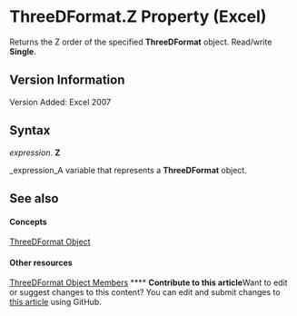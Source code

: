 
# ThreeDFormat.Z Property (Excel)

Returns the Z order of the specified  **ThreeDFormat** object. Read/write **Single**.


## Version Information

Version Added: Excel 2007 


## Syntax

 _expression_. **Z**

 _expression_A variable that represents a  **ThreeDFormat** object.


## See also


#### Concepts


 [ThreeDFormat Object](9cb41236-6aba-4d6c-a54c-5e177657c8d1.md)
#### Other resources


 [ThreeDFormat Object Members](1693142f-53c2-1185-6162-9a99b3ae25d6.md)
****   **Contribute to this article**Want to edit or suggest changes to this content? You can edit and submit changes to  [this article](https://github.com/jhershey00/VBA_Excel_Test/OpenXMLCon/articles/7f4de241-5544-ac97-3bb6-0d84751c1cf7.md) using GitHub.

